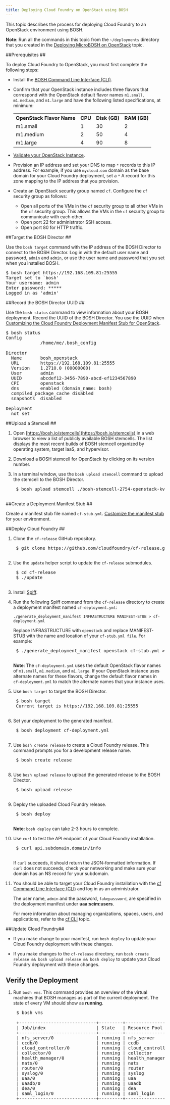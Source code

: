 ```yaml
---
title: Deploying Cloud Foundry on OpenStack using BOSH
---
```


This topic describes the process for deploying Cloud Foundry to an OpenStack
environment using BOSH.

<p class="note"><strong>Note</strong>: Run all the commands in this topic from the <code>~/deployments</code> directory that you created in the <a href="../../bosh/deploy-microbosh-to-openstack.html">Deploying MicroBOSH on OpenStack</a> topic.</p>

##<a id="prerequisites"></a>Prerequisites ##

To deploy Cloud Foundry to OpenStack, you must first complete the following steps:

* Install the [BOSH Command Line Interface (CLI)](../../bosh/bosh-cli.html).
* Confirm that your OpenStack instance includes three flavors that correspond with the OpenStack default flavor names `m1.small`, `m1.medium`, and `m1.large` and have the following listed specifications, at minimum:
    <table class="nice">
      <tr>
	    <th>OpenStack Flavor Name</th>
	    <th>CPU</th>
	    <th>Disk (GB)</th>
	    <th>RAM (GB)</th>
      </tr>
      <tr>
	    <td>m1.small</td>
	    <td>1</td>
	    <td>30</td>
	    <td>2</td>
	  </tr>
	  <tr>
        <td>m1.medium</td>
        <td>2</td>
        <td>50</td>
        <td>4</td>
      </tr>
      <tr>
        <td>m1.large</td>
	    <td>4</td>
	    <td>90</td>
	    <td>8</td>
	  </tr>
    </table>

* [Validate your OpenStack Instance](validate_openstack.html).
* Provision an IP address and set your DNS to map `*` records to this IP
	address.
	For example, if you use `mycloud.com` domain as the base domain for
	your Cloud Foundry deployment, set a `*` A record for this zone mapping to
	the IP address that you provision.
* Create an OpenStack security group named `cf`.
	Configure the `cf` security group as follows:
	* Open all ports of the VMs in the `cf` security group to all other VMs in
		the `cf` security group. This allows the VMs in the `cf` security group
		to communicate with each other.
    * Open port 22 for administrator SSH access.
	* Open port 80 for HTTP traffic.

##<a id="target"></a>Target the BOSH Director ##

Use the `bosh target` command with the IP address of the BOSH Director to
connect to the BOSH Director.
Log in with the default user name and password, `admin` and `admin`, or use the
user name and password that you set when you installed BOSH.

<pre class="terminal">
$ bosh target https://192.168.109.81:25555
Target set to `bosh'
Your username: admin
Enter password: *****
Logged in as 'admin'
</pre>

##<a id="uuid"></a>Record the BOSH Director UUID ##

Use the `bosh status` command to view information about your BOSH deployment.
Record the UUID of the BOSH Director. You use the UUID when [Customizing the Cloud Foundry Deployment Manifest Stub for OpenStack](../cf-stub-openstack.html).

<pre class="terminal">
$ bosh status
Config
             /home/me/.bosh_config

Director
  Name       bosh_openstack
  URL        https://192.168.109.81:25555
  Version    1.2710.0 (00000000)
  User       admin
  UUID       abcdef12-3456-7890-abcd-ef1234567890
  CPI        openstack
  dns        enabled (domain_name: bosh)
  compiled_package_cache disabled
  snapshots  disabled

Deployment
  not set
</pre>

##<a id="stemcell"></a>Upload a Stemcell ##

1. Open [https://bosh.io/stemcells](https://bosh.io/stemcells) in a web browser
to view a list of publicly available BOSH stemcells.
The list displays the most recent builds of BOSH stemcell organized by operating system, target IaaS, and hypervisor.

1. Download a BOSH stemcell for OpenStack by clicking on its version number.

1. In a terminal window, use the `bosh upload stemcell` command to upload the
stemcell to the BOSH Director.

    <pre class="terminal">
    $ bosh upload stemcell ./bosh-stemcell-2754-openstack-kvm-ubuntu-trusty-go_agent.tgz
    </pre>

##<a id="create-stub"></a>Create a Deployment Manifest Stub ##

Create a manifest stub file named `cf-stub.yml`.
[Customize the manifest stub](../cf-stub-openstack.html) for your environment.

##<a id="deploy-cf"></a>Deploy Cloud Foundry ##

1. Clone the `cf-release` GitHub repository.

    <pre class="terminal">
    $ git clone https://github.com/cloudfoundry/cf-release.git
    </pre>

1. Use the `update` helper script to update the `cf-release` submodules.

    <pre class="terminal">
    $ cd cf-release
    $ ./update
    </pre>

1. Install [Spiff](https://github.com/cloudfoundry-incubator/spiff).

1. Run the following Spiff command from the `cf-release` directory to create a deployment manifest named `cf-deployment.yml`:

    `./generate_deployment_manifest INFRASTRUCTURE MANIFEST-STUB > cf-deployment.yml`

    Replace INFRASTRUCTURE with `openstack` and replace MANIFEST-STUB with the name and location of your `cf-stub.yml file`. For example:

    <pre class="terminal">
	$ ./generate_deployment_manifest openstack cf-stub.yml > cf-deployment.yml
    </pre>

    <p class="note"><strong>Note</strong>: The <code>cf-deployment.yml</code> uses the default OpenStack flavor names of <code>m1.small</code>, <code>m1.medium</code>, and <code>m1.large</code>. If your OpenStack instance uses alternate names for these flavors, change the default flavor names in <code>cf-deployment.yml</code> to match the alternate names that your instance uses.</p>

1. Use `bosh target` to target the BOSH Director.

    <pre class="terminal">
    $ bosh target
	Current target is https://192.168.109.81:25555
    </pre>

1. Set your deployment to the generated manifest.

    <pre class="terminal">
    $ bosh deployment cf-deployment.yml
    </pre>

1. Use `bosh create release` to create a Cloud Foundry release.
This command prompts you for a development release name.

    <pre class="terminal">
    $ bosh create release
    </pre>

1. Use `bosh upload release` to upload the generated release to the BOSH
Director.

    <pre class="terminal">
    $ bosh upload release
    </pre>

1. Deploy the uploaded Cloud Foundry release.

    <pre class="terminal">
    $ bosh deploy
    </pre>

    <p class="note"><strong>Note</strong>: <code>bosh deploy</code> can take 2-3 hours to complete.</p>

1. Use `curl` to test the API endpoint of your Cloud Foundry installation.

    <pre class="terminal">
    $ curl api.subdomain.domain/info
    </pre>

    If `curl` succeeds, it should return the JSON-formatted information.
	If `curl` does not succeeds, check your networking and make sure your domain
	has an NS record for your subdomain.

1. You should be able to target your Cloud Foundry installation with the [cf Command Line Interface (CLI)](/devguide/installcf/index.html) and log in as an
administrator.

    The user name, `admin` and the password, `fakepassword`, are specified in
    the deployment manifest under **uaa:scim:users**.

    For more information about managing organizations, spaces, users, and
    applications, refer to the [cf CLI](/devguide/installcf/index.html) topic.

##<a id="update-cf"></a>Update Cloud Foundry##

* If you make change to your manifest, run `bosh deploy` to update your Cloud
Foundry deployment with these changes.

* If you make changes to the `cf-release` directory, run `bosh create release && bosh upload release && bosh deploy` to update your Cloud Foundry deployment with
these changes.

## <a id="verify"></a>Verify the Deployment ##

1. Run `bosh vms`. This command provides an overview of the virtual machines that BOSH manages as part of the current deployment. The state of every VM should show as **running**.

<pre class="terminal">
	$ bosh vms

	+-----------------------------+---------+------------------+---------------+
	| Job/index                   | State   | Resource Pool    | IPs           |
	+-----------------------------+---------+------------------+---------------+
	| nfs_server/0                | running | nfs_server       | 10.146.21.174 |
	| ccdb/0                      | running | ccdb             | 10.146.21.175 |
	| cloud_controller/0          | running | cloud_controller | 10.146.21.176 |
	| collector/0                 | running | collector        | 10.146.21.178 |
	| health_manager/0            | running | health_manager   | 10.146.21.173 |
	| nats/0                      | running | nats             | 10.146.21.172 |
	| router/0                    | running | router           | 10.146.21.171 |
	| syslog/0                    | running | syslog           | 10.146.21.177 |
	| uaa/0                       | running | uaa              | 10.146.21.180 |
	| uaadb/0                     | running | uaadb            | 10.146.21.179 |
	| dea/0                       | running | dea              | 10.146.21.181 |
	| saml_login/0                | running | saml_login       | 10.146.21.181 |
	+-----------------------------+---------+------------------+---------------+
</pre>